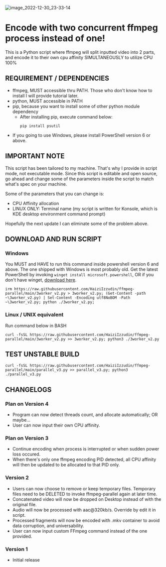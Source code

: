 ![image_2022-12-30_23-33-14](https://user-images.githubusercontent.com/79714350/210088270-1e48cc3e-e0f6-438e-9452-c44bb99dab54.png)


# Encode with two concurrent ffmpeg process instead of one!
This is a Python script where ffmpeg will split inputted video into 2 parts, and encode it to their own cpu affinity SIMULTANEOUSLY to utilize CPU 100%

## REQUIREMENT / DEPENDENCIES
- ffmpeg, MUST accessible thru PATH. Those who don't know how to install I will provide tutorial later.
- python, MUST accessible in PATH
- pip, because you want to install some of other python module dependency
  - After installing pip, execute command below:
    ```
    pip install psutil
    ```
- If you going to use Windows, please install PowerShell version 6 or above.

## IMPORTANT NOTE
This script has been tailored to my machine. That's why I provide in script mode, not executable mode. Since this script is editable and open source, go ahead and change some of the parameters inside the script to match what's spec on your machine.

Some of the parameters that you can change is:
  - CPU Affinity allocation
  - LINUX ONLY: Terminal name (my script is written for Konsole, which is KDE desktop environment command prompt)
  
Hopefully the next update I can eliminate some of the problem above.

## DOWNLOAD AND RUN SCRIPT
### Windows
You MUST and HAVE to run this command inside powershell version 6 and above. The one shipped with Windows is most probably old. Get the latest PowerShell by invoking `winget install microsoft.powershell`, OR if you don't have winget, [download here](https://learn.microsoft.com/en-gb/powershell/scripting/install/installing-powershell-on-windows?view=powershell-7.3#msi).
```
irm https://raw.githubusercontent.com/HaiziIzzudin/ffmpeg-parallel/main/3worker_v2.py > 3worker_v2.py; (Get-Content -path ~\3worker_v2.py) | Set-Content -Encoding utf8NoBOM -Path ~\3worker_v2.py; python ./3worker_v2.py;
```

### Linux / UNIX equivalent
Run command below in BASH
```
curl -fsSL https://raw.githubusercontent.com/HaiziIzzudin/ffmpeg-parallel/main/3worker_v2.py >> 3worker_v2.py; python3 ./3worker_v2.py
```

## TEST UNSTABLE BUILD
```
curl -fsSL https://raw.githubusercontent.com/HaiziIzzudin/ffmpeg-parallel/main/parallel_v3.py >> parallel_v3.py; python3 ./parallel_v3.py
```

## CHANGELOGS
### Plan on Version 4
- Program can now detect threads count, and allocate automatically; OR maybe...
- User can now input their own CPU affinity.

### Plan on Version 3
- Continue encoding when process is interrupted or when sudden power loss occured.
- When there's only one ffmpeg encoding PID detected, all CPU affinity will then be updated to be allocated to that PID only.

### Version 2
- Users can now choose to remove or keep temporary files. Temporary files need to be DELETED to invoke ffmpeg-parallel again at later time.
- Concatenated video will now be dropped on Desktop instead of with the original file.
- Audio will now be processed with aac@320kb/s. Override by edit it in script.
- Processed fragments will now be encoded with .mkv container to avoid data corruption, and universability.
- User can now input custom FFmpeg command instead of the one provided.

### Version 1
- Initial release



